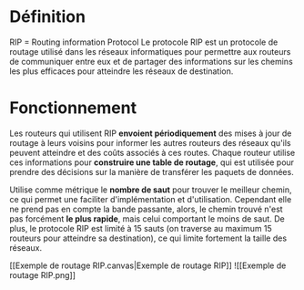 # Définition
RIP = Routing information Protocol
Le protocole RIP est un protocole de routage utilisé dans les réseaux informatiques pour permettre aux routeurs de communiquer entre eux et de partager des informations sur les chemins les plus efficaces pour atteindre les réseaux de destination.
# Fonctionnement
Les routeurs qui utilisent RIP **envoient périodiquement** des mises à jour de routage à leurs voisins pour informer les autres routeurs des réseaux qu'ils peuvent atteindre et des coûts associés à ces routes. Chaque routeur utilise ces informations pour **construire une table de routage**, qui est utilisée pour prendre des décisions sur la manière de transférer les paquets de données.

Utilise comme métrique le **nombre de saut** pour trouver le meilleur chemin, ce qui permet une faciliter d'implémentation et d'utilisation. Cependant elle ne prend pas en compte la bande passante, alors, le chemin trouvé n'est pas forcément **le plus rapide**, mais celui comportant le moins de saut.
De plus, le protocole RIP est limité à 15 sauts (on traverse au maximum 15 routeurs pour atteindre sa destination), ce qui limite fortement la taille des réseaux.

[[Exemple de routage RIP.canvas|Exemple de routage RIP]]
![[Exemple de routage RIP.png]]
